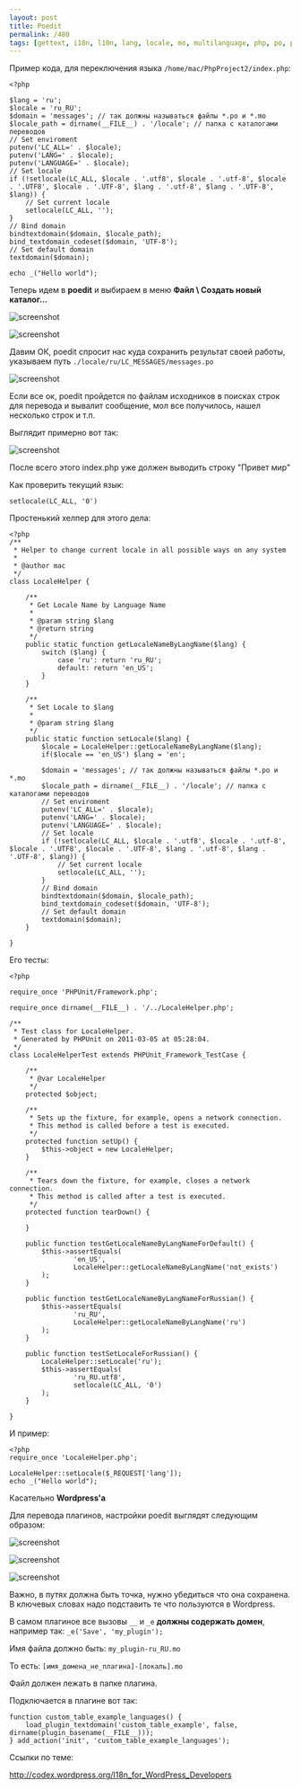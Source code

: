 ```yaml
---
layout: post
title: Poedit
permalink: /480
tags: [gettext, i18n, l10n, lang, locale, mo, multilanguage, php, po, poedit, wordpress]
---
```


Пример кода, для переключения языка `/home/mac/PhpProject2/index.php`:

    <?php

    $lang = 'ru';
    $locale = 'ru_RU';
    $domain = 'messages'; // так должны называться файлы *.po и *.mo
    $locale_path = dirname(__FILE__) . '/locale'; // папка с каталогами переводов
    // Set enviroment
    putenv('LC_ALL=' . $locale);
    putenv('LANG=' . $locale);
    putenv('LANGUAGE=' . $locale);
    // Set locale
    if (!setlocale(LC_ALL, $locale . '.utf8', $locale . '.utf-8', $locale . '.UTF8', $locale . '.UTF-8', $lang . '.utf-8', $lang . '.UTF-8', $lang)) {
        // Set current locale
        setlocale(LC_ALL, '');
    }
    // Bind domain
    bindtextdomain($domain, $locale_path);
    bind_textdomain_codeset($domain, 'UTF-8');
    // Set default domain
    textdomain($domain);

    echo _("Hello world");

Теперь идем в **poedit** и выбираем в меню **Файл \ Создать новый каталог...**

![screenshot](/images/wp/16.png)

![screenshot](/images/wp/21.png)

Давим ОК, poedit спросит нас куда сохранить результат своей работы, указываем путь `./locale/ru/LC_MESSAGES/messages.po`

![screenshot](/images/wp/3.png)

Если все ок, poedit пройдется по файлам исходников в поисках строк для перевода и вывалит сообщение, мол все получилось, нашел несколько строк и т.п.

Выглядит примерно вот так:

![screenshot](/images/wp/4.png)

После всего этого index.php уже должен выводить строку "Привет мир"

Как проверить текущий язык:

    setlocale(LC_ALL, '0')

Простенький хелпер для этого дела:

    <?php
    /**
     * Helper to change current locale in all possible ways on any system
     *
     * @author mac
     */
    class LocaleHelper {

        /**
         * Get Locale Name by Language Name
         *
         * @param string $lang
         * @return string
         */
        public static function getLocaleNameByLangName($lang) {
            switch ($lang) {
                case 'ru': return 'ru_RU';
                default: return 'en_US';
            }
        }

        /**
         * Set Locale to $lang
         *
         * @param string $lang
         */
        public static function setLocale($lang) {
            $locale = LocaleHelper::getLocaleNameByLangName($lang);
            if($locale == 'en_US') $lang = 'en';

            $domain = 'messages'; // так должны называться файлы *.po и *.mo
            $locale_path = dirname(__FILE__) . '/locale'; // папка с каталогами переводов
            // Set enviroment
            putenv('LC_ALL=' . $locale);
            putenv('LANG=' . $locale);
            putenv('LANGUAGE=' . $locale);
            // Set locale
            if (!setlocale(LC_ALL, $locale . '.utf8', $locale . '.utf-8', $locale . '.UTF8', $locale . '.UTF-8', $lang . '.utf-8', $lang . '.UTF-8', $lang)) {
                // Set current locale
                setlocale(LC_ALL, '');
            }
            // Bind domain
            bindtextdomain($domain, $locale_path);
            bind_textdomain_codeset($domain, 'UTF-8');
            // Set default domain
            textdomain($domain);
        }

    }

Его тесты:

    <?php

    require_once 'PHPUnit/Framework.php';

    require_once dirname(__FILE__) . '/../LocaleHelper.php';

    /**
     * Test class for LocaleHelper.
     * Generated by PHPUnit on 2011-03-05 at 05:28:04.
     */
    class LocaleHelperTest extends PHPUnit_Framework_TestCase {

        /**
         * @var LocaleHelper
         */
        protected $object;

        /**
         * Sets up the fixture, for example, opens a network connection.
         * This method is called before a test is executed.
         */
        protected function setUp() {
            $this->object = new LocaleHelper;
        }

        /**
         * Tears down the fixture, for example, closes a network connection.
         * This method is called after a test is executed.
         */
        protected function tearDown() {

        }

        public function testGetLocaleNameByLangNameForDefault() {
            $this->assertEquals(
                    'en_US',
                    LocaleHelper::getLocaleNameByLangName('not_exists')
            );
        }

        public function testGetLocaleNameByLangNameForRussian() {
            $this->assertEquals(
                    'ru_RU',
                    LocaleHelper::getLocaleNameByLangName('ru')
            );
        }

        public function testSetLocaleForRussian() {
            LocaleHelper::setLocale('ru');
            $this->assertEquals(
                    'ru_RU.utf8',
                    setlocale(LC_ALL, '0')
            );
        }

    }

И пример:

    <?php
    require_once 'LocaleHelper.php';

    LocaleHelper::setLocale($_REQUEST['lang']);
    echo _("Hello world");

Касательно **Wordpress'а**

Для перевода плагинов, настройки poedit выглядят следующим образом:

![screenshot](/images/wp/po1.png)

![screenshot](/images/wp/po2.png)

![screenshot](/images/wp/po3.png)

Важно, в путях должна быть точка, нужно убедиться что она сохранена. В ключевых словах надо подставить те что пользуются в Wordpress.

В самом плагиное все вызовы `__` и `_e` **должны содержать домен**, например так: `_e('Save', 'my_plugin');`

Имя файла должно быть: `my_plugin-ru_RU.mo`

То есть: `[имя_домена_не_плагина]-[локаль].mo`

Файл должен лежать в папке плагина.

Подключается в плагине вот так:

    function custom_table_example_languages() {
        load_plugin_textdomain('custom_table_example', false, dirname(plugin_basename(__FILE__)));
    } add_action('init', 'custom_table_example_languages');

Ссылки по теме:

http://codex.wordpress.org/I18n_for_WordPress_Developers
